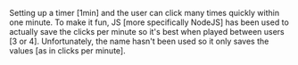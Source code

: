 Setting up a timer [1min] and the user can click many times quickly within one minute. To make it fun, JS [more specifically NodeJS] has been used to actually save the clicks per minute so it's best when played between users [3 or 4]. Unfortunately, the name hasn't been used so it only saves the values [as in clicks per minute].
